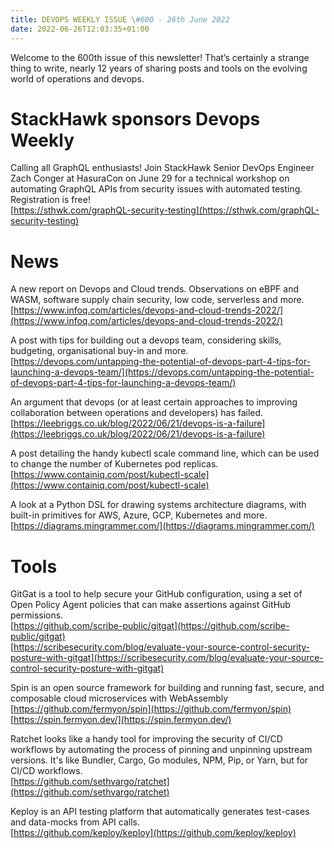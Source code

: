 ```yaml
---
title: DEVOPS WEEKLY ISSUE \#600 - 26th June 2022 
date: 2022-06-26T12:03:35+01:00
---
```


Welcome to the 600th issue of this newsletter! That’s certainly a strange thing to write, nearly 12 years of sharing posts and tools on the evolving world of operations and devops.


StackHawk sponsors Devops Weekly
============================

Calling all GraphQL enthusiasts! Join StackHawk Senior DevOps Engineer Zach Conger at HasuraCon on June 29 for a technical workshop on automating GraphQL APIs from security issues with automated testing. Registration is free!
<br>[https://sthwk.com/graphQL-security-testing](https://sthwk.com/graphQL-security-testing)


News
====

A new report on Devops and Cloud trends. Observations on eBPF and WASM, software supply chain security, low code, serverless and more.
<br>[https://www.infoq.com/articles/devops-and-cloud-trends-2022/](https://www.infoq.com/articles/devops-and-cloud-trends-2022/)


A post with tips for building out a devops team, considering skills, budgeting, organisational buy-in and more.
<br>[https://devops.com/untapping-the-potential-of-devops-part-4-tips-for-launching-a-devops-team/](https://devops.com/untapping-the-potential-of-devops-part-4-tips-for-launching-a-devops-team/)


An argument that devops (or at least certain approaches to improving collaboration between operations and developers) has failed.
<br>[https://leebriggs.co.uk/blog/2022/06/21/devops-is-a-failure](https://leebriggs.co.uk/blog/2022/06/21/devops-is-a-failure)


A post detailing the handy kubectl scale command line, which can be used to change the number of Kubernetes pod replicas.
<br>[https://www.containiq.com/post/kubectl-scale](https://www.containiq.com/post/kubectl-scale)


A look at a Python DSL for drawing systems architecture diagrams, with built-in primitives for AWS, Azure, GCP, Kubernetes and more.
<br>[https://diagrams.mingrammer.com/](https://diagrams.mingrammer.com/)


Tools
=====

GitGat is a tool to help secure your GitHub configuration, using a set of Open Policy Agent policies that can make assertions against GitHub permissions.
<br>[https://github.com/scribe-public/gitgat](https://github.com/scribe-public/gitgat)
<br>[https://scribesecurity.com/blog/evaluate-your-source-control-security-posture-with-gitgat](https://scribesecurity.com/blog/evaluate-your-source-control-security-posture-with-gitgat)

Spin is an open source framework for building and running fast, secure, and composable cloud microservices with WebAssembly
<br>[https://github.com/fermyon/spin](https://github.com/fermyon/spin)
<br>[https://spin.fermyon.dev/](https://spin.fermyon.dev/)


Ratchet looks like a handy tool for improving the security of CI/CD workflows by automating the process of pinning and unpinning upstream versions. It's like Bundler, Cargo, Go modules, NPM, Pip, or Yarn, but for CI/CD workflows.
<br>[https://github.com/sethvargo/ratchet](https://github.com/sethvargo/ratchet)


Keploy is an API testing platform that automatically generates test-cases and data-mocks from API calls.
<br>[https://github.com/keploy/keploy](https://github.com/keploy/keploy)



